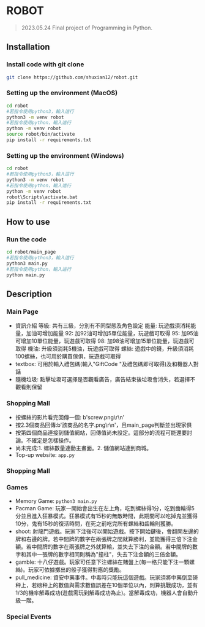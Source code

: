 # ROBOT
> 2023.05.24 Final project of Programming in Python.
## Installation

### Install code with git clone
    
``` bash
git clone https://github.com/shuxian12/robot.git
```

### Setting up the environment (MacOS)

``` bash
cd robot
#若指令使用python3，輸入這行
python3 -m venv robot
#若指令使用python，輸入這行
python -m venv robot
source robot/bin/activate
pip install -r requirements.txt
```
### Setting up the environment (Windows)

``` bash
cd robot
#若指令使用python3，輸入這行
python3 -m venv robot
#若指令使用python，輸入這行
python -m venv robot
robot\Scripts\activate.bat
pip install -r requirements.txt
```

## How to use

### Run the code

``` bash
cd robot/main_page
#若指令使用python3，輸入這行
python3 main.py
#若指令使用python，輸入這行
python main.py
```

## Description

### Main Page
* 資訊介紹
等級: 共有三級，分別有不同型態及角色設定
能量: 玩遊戲須消耗能量，加油可增加能量
92: 加92油可增加5單位能量，玩遊戲可取得
95: 加95油可增加10單位能量，玩遊戲可取得
98: 加98油可增加15單位能量，玩遊戲可取得
機油: 升級須消耗5機油，玩遊戲可取得
螺絲: 遊戲中的錢，升級須消耗100螺絲，也可用於購買傢俱，玩遊戲可取得
* textbox: 可用於輸入禮包碼(輸入"GiftCode "及禮包碼即可取得)及和機器人對話
* 隨機垃圾: 點擊垃圾可選擇是否觀看廣告，廣告結束後垃圾會消失，若選擇不觀看則保留

### Shopping Mall
* 按螺絲的影片看完回傳一個: b'screw.png\r\n'
* 按2.3個商品回傳:b'該商品的名字.png\r\n'，且main_page判斷並出現家俱
* 按第四個商品連接到儲值網站，回傳值尚未設定。這部分的流程可能還要討論。不確定是怎樣操作。
* 尚未完成:1. 螺絲數量連動主畫面。2. 儲值網站連到商城。
* Top-up website: `app.py` 

### Shopping Mall

### Games

* Memory Game:  `python3 main.py`
* Pacman Game: 
玩家一開始會出生在左上角，吃到螺絲得1分，吃到齒輪得5分並且進入狂暴模式。狂暴模式有15秒的無敵時間，此期間可以吃掉鬼並獲得10分，鬼有15秒的復活時間，在死之前吃完所有螺絲和齒輪則獲勝。
* shoot:
射龍門遊戲。玩家下注後可以開始遊戲。按下開始鍵後，會翻開左邊的牌和右邊的牌。若中間牌的數字在兩張牌之間就算勝利，並能獲得三倍下注金額。若中間牌的數字在兩張牌之外就算輸，並失去下注的金額。若中間牌的數字和其中一張牌的數字相同則稱為"撞柱"，失去下注金額的三倍金額。
* gamble:
十八仔遊戲。玩家可任意下注螺絲在賭盤上(每一格只能下注一顆螺絲)。玩家可依據擲出的骰子獲得對應的獎勵。
* pull_medicine:
資安中藥事件。中毒時只能玩這個遊戲。玩家須將中藥倒至磅秤上，若磅秤上的數值與需求數值誤差在10個單位以內，則算挑戰成功，並有1/3的機率解毒成功(遊戲需玩到解毒成功為止)。當解毒成功，機器人會自動升級一階。

### Special Events
